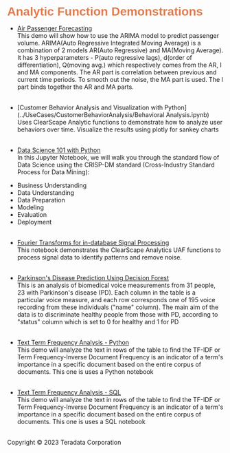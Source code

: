 <b style = 'font-size:28px;font-family:Arial;color:#E37C4D'>Analytic Function Demonstrations</b>
 
* [Air Passenger Forecasting](../UseCases/AirPassengersTimeSeriesForecasting/AirPassengersTimeSeriesForecasting.ipynb)
<br>This demo will show how to use the ARIMA model to predict passenger volume.  ARIMA(Auto Regressive Integrated Moving Average) is a combination of 2 models AR(Auto Regressive) and MA(Moving Average). It has 3 hyperparameters - P(auto regressive lags), d(order of differentiation), Q(moving avg.) which respectively comes from the AR, I and MA components. The AR part is correlation between previous and current time periods. To smooth out the noise, the MA part is used. The I part binds together the AR and MA parts.<br><br>
 
* [Customer Behavior Analysis and Visualization with Python](../UseCases/CustomerBehaviorAnalysis/Behavioral Analysis.ipynb)
<br>Uses ClearScape Analytic functions to demonstrate how to analyze user behaviors over time.  Visualize the results using plotly for sankey charts<br><br>
 
* [Data Science 101 with Python](../UseCases/DataScienceFlow/DataScienceFlow.ipynb)
<br>In this Jupyter Notebook, we will walk you through the standard flow of Data Science using the CRISP-DM standard (Cross-Industry Standard Process for Data Mining):
- Business Understanding
- Data Understanding
- Data Preparation
- Modeling
- Evaluation
- Deployment<br><br>
 
* [Fourier Transforms for in-database Signal Processing](../UseCases/FourierTransform/FourierTransform.ipynb)
<br>This notebook demonstrates the ClearScape Analytics UAF functions to process signal data to identify patterns and remove noise.<br><br>
 
* [Parkinson's Disease Prediction Using Decision Forest](../UseCases/Parkinsons_Disease/Parkinsons_Disease_Classification.ipynb)
<br>This is an analysis of biomedical voice measurements from 31 people, 23 with Parkinson's disease (PD). Each column in the table is a particular voice measure, and each row corresponds one of 195 voice recording from these individuals ("name" column). The main aim of the data is to discriminate healthy people from those with PD, according to "status" column which is set to 0 for healthy and 1 for PD<br><br>
 
* [Text Term Frequency Analysis - Python](../UseCases/TextProcessing_TF_IDF/TF_IDF_Workflow.ipynb)
<br>This demo will analyze  the text in rows of the table to find the TF-IDF or Term Frequency-Inverse Document Frequency is an indicator of a term's importance in a specific document based on the entire corpus of documents. This one is uses a Python notebook<br><br>
 
* [Text Term Frequency Analysis - SQL](../UseCases/TextProcessing_TF_IDF/TF_IDF_Workflow_SQL.ipynb)
<br>This demo will analyze  the text in rows of the table to find the TF-IDF or Term Frequency-Inverse Document Frequency is an indicator of a term's importance in a specific document based on the entire corpus of documents. This one is uses a SQL notebook<br><br>
 

Copyright © 2023 Teradata Corporation
